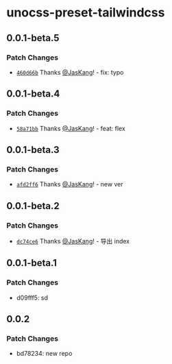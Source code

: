 # unocss-preset-tailwindcss

## 0.0.1-beta.5

### Patch Changes

- [`460d66b`](https://github.com/JasKang/unocss-preset-tailwindcss/commit/460d66bea96f764ea0403945382304560dbe5e8a) Thanks [@JasKang](https://github.com/JasKang)! - fix: typo

## 0.0.1-beta.4

### Patch Changes

- [`58a71bb`](https://github.com/JasKang/unocss-preset-tailwindcss/commit/58a71bb22e5f316ac4597cc6dd66f28448a30eb6) Thanks [@JasKang](https://github.com/JasKang)! - feat: flex

## 0.0.1-beta.3

### Patch Changes

- [`afd2ff6`](https://github.com/JasKang/unocss-preset-tailwindcss/commit/afd2ff6b76a05e079d9d09b29fc4654d4bfcd5b4) Thanks [@JasKang](https://github.com/JasKang)! - new ver

## 0.0.1-beta.2

### Patch Changes

- [`dc74ce6`](https://github.com/JasKang/unocss-preset-tailwindcss/commit/dc74ce6de298149360ca416f091f598af5368f3e) Thanks [@JasKang](https://github.com/JasKang)! - 导出 index

## 0.0.1-beta.1

### Patch Changes

- d09fff5: sd

## 0.0.2

### Patch Changes

- bd78234: new repo
